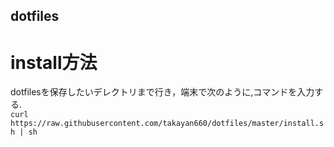 ## dotfiles

# install方法
dotfilesを保存したいデレクトリまで行き，端末で次のように,コマンドを入力する.<br>
`curl https://raw.githubusercontent.com/takayan660/dotfiles/master/install.sh | sh`
